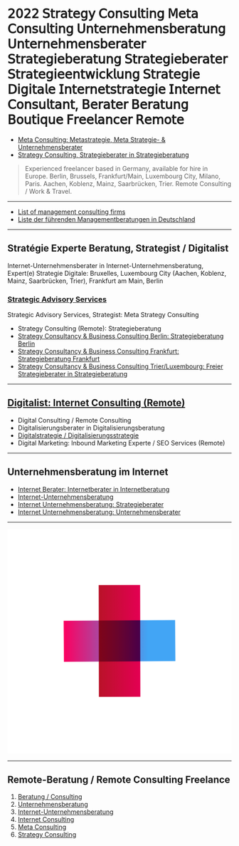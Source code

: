 # 𝟤𝟢𝟤𝟤 𝖲𝗍𝗋𝖺𝗍𝖾𝗀𝗒 𝖢𝗈𝗇𝗌𝗎𝗅𝗍𝗂𝗇𝗀 𝖬𝖾𝗍𝖺 𝖢𝗈𝗇𝗌𝗎𝗅𝗍𝗂𝗇𝗀 𝖴𝗇𝗍𝖾𝗋𝗇𝖾𝗁𝗆𝖾𝗇𝗌𝖻𝖾𝗋𝖺𝗍𝗎𝗇𝗀 𝖴𝗇𝗍𝖾𝗋𝗇𝖾𝗁𝗆𝖾𝗇𝗌𝖻𝖾𝗋𝖺𝗍𝖾𝗋 𝖲𝗍𝗋𝖺𝗍𝖾𝗀𝗂𝖾𝖻𝖾𝗋𝖺𝗍𝗎𝗇𝗀 𝖲𝗍𝗋𝖺𝗍𝖾𝗀𝗂𝖾𝖻𝖾𝗋𝖺𝗍𝖾𝗋 𝖲𝗍𝗋𝖺𝗍𝖾𝗀𝗂𝖾𝖾𝗇𝗍𝗐𝗂𝖼𝗄𝗅𝗎𝗇𝗀 𝖲𝗍𝗋𝖺𝗍𝖾𝗀𝗂𝖾 𝖣𝗂𝗀𝗂𝗍𝖺𝗅𝖾 𝖨𝗇𝗍𝖾𝗋𝗇𝖾𝗍𝗌𝗍𝗋𝖺𝗍𝖾𝗀𝗂𝖾 𝖨𝗇𝗍𝖾𝗋𝗇𝖾𝗍 𝖢𝗈𝗇𝗌𝗎𝗅𝗍𝖺𝗇𝗍, 𝖡𝖾𝗋𝖺𝗍𝖾𝗋 𝖡𝖾𝗋𝖺𝗍𝗎𝗇𝗀 𝖡𝗈𝗎𝗍𝗂𝗊𝗎𝖾 𝖥𝗋𝖾𝖾𝗅𝖺𝗇𝖼𝖾𝗋 𝖱𝖾𝗆𝗈𝗍𝖾

- [Meta Consulting: Metastrategie, Meta Strategie- & Unternehmensberater](https://thomaswinterstetter.com#meta-consulting)
- [Strategy Consulting, Strategieberater in Strategieberatung](https://thomaswinterstetter.com#strategy-consulting)

> Experienced freelancer based in Germany, available for hire in Europe. Berlin, Brussels, Frankfurt/Main, Luxembourg City, Milano, Paris. Aachen, Koblenz, Mainz, Saarbrücken, Trier. Remote Consulting / Work & Travel.

---

- [List of management consulting firms](https://en.wikipedia.org/wiki/List_of_management_consulting_firms)
- [Liste der führenden Managementberatungen in Deutschland](https://de.wikipedia.org/wiki/Liste_der_führenden_Managementberatungen_in_Deutschland)

---

## Stratégie Experte Beratung, Strategist / Digitalist

Internet-Unternehmensberater in Internet-Unternehmensberatung, Expert(e) Strategie Digitale: Bruxelles, Luxembourg City (Aachen, Koblenz, Mainz, Saarbrücken, Trier), Frankfurt am Main, Berlin

### [Strategic Advisory Services](https://thomaswinterstetter.com)

Strategic Advisory Services, Strategist: Meta Strategy Consulting

- Strategy Consulting (Remote): Strategieberatung
- [Strategy Consultancy & Business Consulting Berlin: Strategieberatung Berlin](https://thomaswinterstetter.com#strategy-consulting)
- [Strategy Consultancy & Business Consulting Frankfurt: Strategieberatung Frankfurt](https://thomaswinterstetter.com#strategy-consulting)
- [Strategy Consultancy & Business Consulting Trier/Luxembourg: Freier Strategieberater in Strategieberatung](https://thomaswinterstetter.com#strategy-consulting)

---

## [Digitalist: Internet Consulting (Remote)](https://thomaswinterstetter.com#internet-consulting)

- Digital Consulting / Remote Consulting
- Digitalisierungsberater in Digitalisierungsberatung
- [Digitalstrategie / Digitalisierungsstrategie](https://thomaswinterstetter.com)
- Digital Marketing: Inbound Marketing Experte / SEO Services (Remote)

---

## Unternehmensberatung im Internet

- [Internet Berater: Internetberater in Internetberatung](https://thomaswinterstetter.com#internet-consulting)
- [Internet-Unternehmensberatung](https://thomaswinterstetter.com/internet-unternehmensberatung)
- [Internet Unternehmensberatung: Strategieberater](https://thomaswinterstetter.com#strategy-consulting)
- [Internet Unternehmensberatung: Unternehmensberater](https://thomaswinterstetter.com/internet-unternehmensberatung)

---

![Digitale Strategieberatung & Internet-Unternehmensberatung](Strategieberatung-Remote-Beratung-Unternehmensberatung-Unternehmensberater.png)

---

## Remote-Beratung / Remote Consulting Freelance

1. [Beratung / Consulting](https://thomaswinterstetter.com)
2. [Unternehmensberatung](https://thomaswinterstetter.com#unternehmensberatung)
3. [Internet-Unternehmensberatung](https://thomaswinterstetter.com/internet-unternehmensberatung)
4. [Internet Consulting](https://thomaswinterstetter.com#internet-consulting)
5. [Meta Consulting](https://thomaswinterstetter.com#meta-consulting)
6. [Strategy Consulting](https://thomaswinterstetter.com#strategy-consulting)
